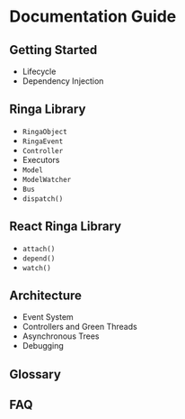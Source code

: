 # Documentation Guide

## Getting Started

* Lifecycle
* Dependency Injection

## Ringa Library

* `RingaObject`
* `RingaEvent`
* `Controller`
* Executors
* `Model`
* `ModelWatcher`
* `Bus`
* `dispatch()`

## React Ringa Library

* `attach()`
* `depend()`
* `watch()`

## Architecture

* Event System
* Controllers and Green Threads
* Asynchronous Trees
* Debugging

## Glossary

## FAQ